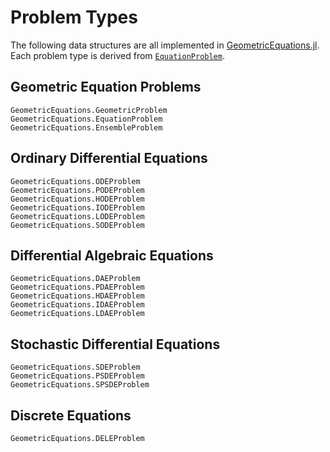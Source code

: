 # Problem Types

The following data structures are all implemented in [GeometricEquations.jl](https://github.com/JuliaGNI/GeometricEquations.jl).
Each problem type is derived from [`EquationProblem`](@ref).

## Geometric Equation Problems

```@docs
GeometricEquations.GeometricProblem
GeometricEquations.EquationProblem
GeometricEquations.EnsembleProblem
```

## Ordinary Differential Equations

```@docs
GeometricEquations.ODEProblem
GeometricEquations.PODEProblem
GeometricEquations.HODEProblem
GeometricEquations.IODEProblem
GeometricEquations.LODEProblem
GeometricEquations.SODEProblem
```

## Differential Algebraic Equations

```@docs
GeometricEquations.DAEProblem
GeometricEquations.PDAEProblem
GeometricEquations.HDAEProblem
GeometricEquations.IDAEProblem
GeometricEquations.LDAEProblem
```

## Stochastic Differential Equations

```@docs
GeometricEquations.SDEProblem
GeometricEquations.PSDEProblem
GeometricEquations.SPSDEProblem
```

## Discrete Equations

```@docs
GeometricEquations.DELEProblem
```
